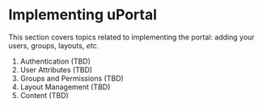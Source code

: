 # Implementing uPortal

This section covers topics related to implementing the portal:  adding your
users, groups, layouts, *etc.*

1. Authentication (TBD)
1. User Attributes (TBD)
1. Groups and Permissions (TBD)
1. Layout Management (TBD)
1. Content (TBD)
